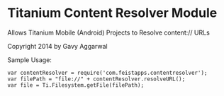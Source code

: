 Titanium Content Resolver Module
================================

Allows Titanium Mobile (Android) Projects to Resolve content:// URLs

Copyright 2014 by Gavy Aggarwal

Sample Usage:

	var contentResolver = require('com.feistapps.contentresolver');
	var filePath = "file://" + contentResolver.resolveURL();
	var file = Ti.Filesystem.getFile(filePath);
